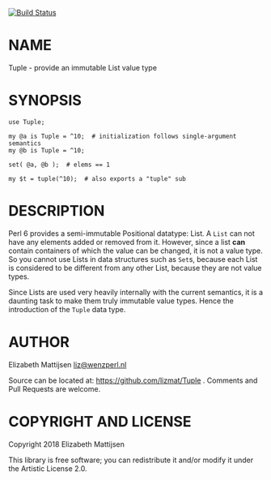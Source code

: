 [![Build Status](https://travis-ci.org/lizmat/Tuple.svg?branch=master)](https://travis-ci.org/lizmat/Tuple)

NAME
====

Tuple - provide an immutable List value type

SYNOPSIS
========

    use Tuple;
     
    my @a is Tuple = ^10;  # initialization follows single-argument semantics
    my @b is Tuple = ^10;

    set( @a, @b );  # elems == 1

    my $t = tuple(^10);  # also exports a "tuple" sub

DESCRIPTION
===========

Perl 6 provides a semi-immutable Positional datatype: List. A `List` can not have any elements added or removed from it. However, since a list **can** contain containers of which the value can be changed, it is not a value type. So you cannot use Lists in data structures such as `Set`s, because each List is considered to be different from any other List, because they are not value types.

Since Lists are used very heavily internally with the current semantics, it is a daunting task to make them truly immutable value types. Hence the introduction of the `Tuple` data type.

AUTHOR
======

Elizabeth Mattijsen <liz@wenzperl.nl>

Source can be located at: https://github.com/lizmat/Tuple . Comments and Pull Requests are welcome.

COPYRIGHT AND LICENSE
=====================

Copyright 2018 Elizabeth Mattijsen

This library is free software; you can redistribute it and/or modify it under the Artistic License 2.0.

